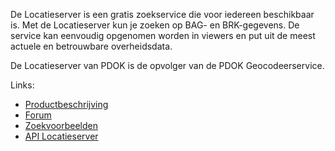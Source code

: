 De Locatieserver is een gratis zoekservice die voor iedereen beschikbaar is. Met de Locatieserver kun je zoeken op BAG- en BRK-gegevens. De service kan eenvoudig opgenomen worden in viewers en put uit de meest actuele en betrouwbare overheidsdata.

De Locatieserver van PDOK is de opvolger van de PDOK Geocodeerservice. 

Links:
* [Productbeschrijving](https://www.pdok.nl/nl/producten/pdok-locatieserver)  
* [Forum](https://pdokforum.geonovum.nl/c/locatieserver)  
* [Zoekvoorbeelden](https://pdokforum.geonovum.nl/t/documentatie-en-voorbeelden-locatieserver/262)  
* [API Locatieserver](https://github.com/PDOK/locatieserver/wiki/API-Locatieserver)
